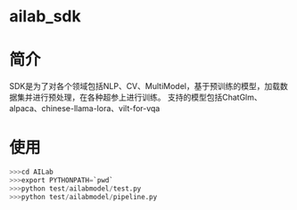 # ailab_sdk

# 简介
SDK是为了对各个领域包括NLP、CV、MultiModel，基于预训练的模型，加载数据集并进行预处理，在各种超参上进行训练。
支持的模型包括ChatGlm、alpaca、chinese-llama-lora、vilt-for-vqa

# 使用
```python
>>>cd AILab
>>>export PYTHONPATH=`pwd`
>>>python test/ailabmodel/test.py
>>>python test/ailabmodel/pipeline.py
```



